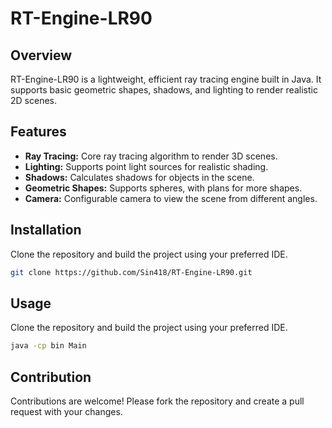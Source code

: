 # RT-Engine-LR90

## Overview
RT-Engine-LR90 is a lightweight, efficient ray tracing engine built in Java. It supports basic geometric shapes, shadows, and lighting to render realistic 2D scenes.

## Features
- **Ray Tracing:** Core ray tracing algorithm to render 3D scenes.
- **Lighting:** Supports point light sources for realistic shading.
- **Shadows:** Calculates shadows for objects in the scene.
- **Geometric Shapes:** Supports spheres, with plans for more shapes.
- **Camera:** Configurable camera to view the scene from different angles.

## Installation
Clone the repository and build the project using your preferred IDE.

```bash
git clone https://github.com/Sin418/RT-Engine-LR90.git
```

## Usage
Clone the repository and build the project using your preferred IDE.

```bash
java -cp bin Main
```

## Contribution
Contributions are welcome! Please fork the repository and create a pull request with your changes.

